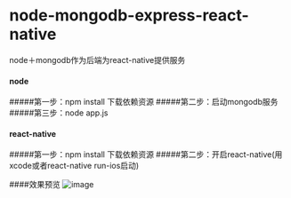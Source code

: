 # node-mongodb-express-react-native
node＋mongodb作为后端为react-native提供服务
#### node
#####第一步：npm install 下载依赖资源
#####第二步：启动mongodb服务
#####第三步：node app.js

#### react-native
#####第一步：npm install 下载依赖资源
#####第二步：开启react-native(用xcode或者react-native run-ios启动)

####效果预览
![image](http://o9iuh08yr.bkt.clouddn.com/q2.gif)
